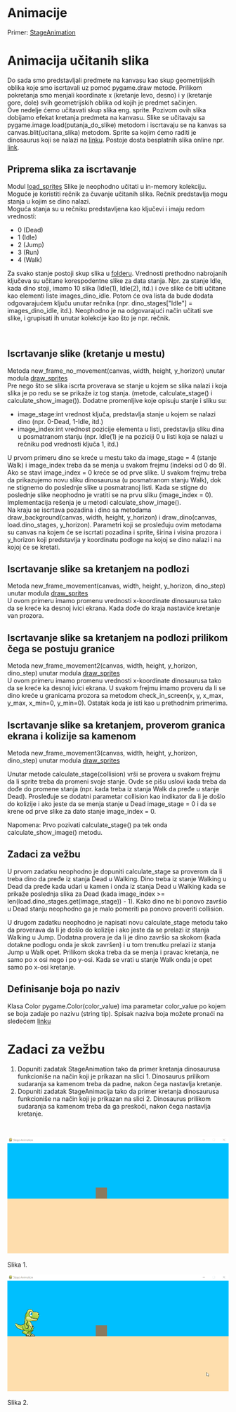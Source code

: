 # Animacije 

Primer: [StageAnimation](/v10/StageAnimation)

# Animacija učitanih slika 

Do sada smo predstavljali predmete na kanvasu kao skup geometrijskih oblika koje smo iscrtavali uz pomoć pygame.draw metode. Prilikom pokretanja smo menjali koordinate x (kretanje levo, desno) i y (kretanje gore, dole) svih geometrijskih oblika od kojih je predmet sačinjen. <br />
Ove nedelje ćemo učitavati skup slika eng. sprite. Pozivom ovih slika dobijamo efekat kretanja predmeta na kanvasu. Slike se učitavaju sa pygame.image.load(putanja_do_slike) metodom i iscrtavaju se na kanvas sa canvas.blit(ucitana_slika) metodom. Sprite sa kojim ćemo raditi je dinosaurus koji se nalazi na [linku](/sprites/png/dino). Postoje dosta besplatnih slika online npr. [link](https://www.gameart2d.com/freebies.html).
<br />

## Priprema slika za iscrtavanje 
Modul [load_sprites](/v10/StageAnimation/load_sprites.py)
Slike je neophodno učitati u in-memory kolekciju. Moguće je koristiti rečnik za čuvanje učitanih slika. Rečnik predstavlja mogu stanja u kojim se dino nalazi. 
<br />
Moguća stanja su u rečniku predstavljena kao ključevi i imaju redom vrednosti:

- 0 (Dead)
- 1 (Idle)
- 2 (Jump)
- 3 (Run)
- 4 (Walk)

Za svako stanje postoji skup slika u [folderu](/sprites/v10/png/dino). Vrednosti prethodno nabrojanih ključeva su učitane korespodentne slike za data stanja. Npr. za stanje Idle, kada dino stoji, imamo 10 slika (Idle(1), Idle(2), itd.) i ove slike će biti učitane kao elementi liste images_dino_idle. Potom će ova lista da bude dodata odgovarajućem ključu unutar rečnika (npr. dino_stages["Idle"] = images_dino_idle, itd.). Neophodno je na odgovarajući način učitati sve slike, i grupisati ih unutar kolekcije kao što je npr. rečnik.

<br />

## Iscrtavanje slike (kretanje u mestu)
Metoda new_frame_no_movement(canvas, width, height, y_horizon) unutar modula [draw_sprites](/v10/StageAnimation/draw_sprites.py)
<br />
Pre nego što se slika iscrta proverava se stanje u kojem se slika nalazi i koja slika je po redu se se prikaže iz tog stanja. (metode, calculate_stage() i calculate_show_image()). Dodatne promenljive koje opisuju stanje i sliku su: 

- image_stage:int vrednost ključa, predstavlja stanje u kojem se nalazi dino (npr. 0-Dead, 1-Idle, itd.)
- image_index:int vrednost pozicije elementa u listi, predstavlja sliku dina u posmatranom stanju (npr. Idle(1) je na poziciji 0 u listi koja se nalazi u rečniku pod vrednosti ključa 1, itd.)

U prvom primeru dino se kreće u mestu tako da image_stage = 4 (stanje Walk) i image_index treba da se menja u svakom frejmu (indeksi od 0 do 9). Ako se stavi image_index = 0 kreće se od prve slike.
U svakom frejmu treba da prikazujemo novu sliku dinosaurusa (u posmatranom stanju Walk), dok ne stignemo do poslednje slike u posmatranoj listi. Kada se stigne do poslednje slike neophodno je vratiti se na prvu sliku (image_index = 0). Implementacija rešenja je u metodi calculate_show_image().
<br />
Na kraju se iscrtava pozadina i dino sa metodama draw_background(canvas, width, height, y_horizon) i draw_dino(canvas, load.dino_stages, y_horizon). Parametri koji se prosleđuju ovim metodama su canvas na kojem će se iscrtati pozadina i sprite, širina i visina prozora i y_horizon koji predstavlja y koordinatu podloge na kojoj se dino nalazi i na kojoj će se kretati.

## Iscrtavanje slike sa kretanjem na podlozi
Metoda new_frame_movement(canvas, width, height, y_horizon, dino_step) unutar modula [draw_sprites](/v10/StageAnimation/draw_sprites.py)
<br />
U ovom primeru imamo promenu vrednosti x-koordinate dinosaurusa tako da se kreće ka desnoj ivici ekrana. Kada dođe do kraja nastaviće kretanje van prozora.

## Iscrtavanje slike sa kretanjem na podlozi prilikom čega se postuju granice
Metoda new_frame_movement2(canvas, width, height, y_horizon, dino_step) unutar modula [draw_sprites](/v10/StageAnimation/draw_sprites.py)
<br />
U ovom primeru imamo promenu vrednosti x-koordinate dinosaurusa tako da se kreće ka desnoj ivici ekrana. U svakom frejmu imamo proveru da li se dino kreće u granicama prozora sa metodom check_in_screen(x, y, x_max, y_max, x_min=0, y_min=0). Ostatak koda je isti kao u prethodnim primerima.

## Iscrtavanje slike sa kretanjem, proverom granica ekrana i kolizije sa kamenom
Metoda new_frame_movement3(canvas, width, height, y_horizon, dino_step) unutar modula [draw_sprites](/v10/StageAnimation/draw_sprites.py)

Unutar metode calculate_stage(collision) vrši se provera u svakom frejmu da li sprite treba da promeni svoje stanje. Ovde se pišu uslovi kada treba da dođe do promene stanja (npr. kada treba iz stanja Walk da pređe u stanje Dead). Prosleđuje se dodatni parametar collision kao indikator da li je došlo do kolizije i ako jeste da se menja stanje u Dead image_stage = 0 i da se krene od prve slike za dato stanje image_index = 0.

Napomena: Prvo pozivati calculate_stage() pa tek onda calculate_show_image() metodu.

## Zadaci za vežbu 

U prvom zadatku neophodno je dopuniti calculate_stage sa proverom da li treba dino da pređe iz stanja Dead u Walking. Dino treba iz stanje Walking u Dead da pređe kada udari u kamen i onda iz stanja Dead u Walking kada se prikaže poslednja slika za Dead (kada image_index >= len(load.dino_stages.get(image_stage)) - 1). Kako dino ne bi ponovo završio u Dead stanju neophodno ga je malo pomeriti pa ponovo proveriti collision.
<br />

U drugom zadatku neophodno je napisati novu calculate_stage metodu tako da proverava da li je došlo do kolizije i ako jeste da se prelazi iz stanja Walking u Jump. Dodatna provera je da li je dino završio sa skokom (kada dotakne podlogu onda je skok završen) i u tom trenutku prelazi iz stanja Jump u Walk opet. Prilikom skoka treba da se menja i pravac kretanja, ne samo po x osi nego i po y-osi. Kada se vrati u stanje Walk onda je opet samo po x-osi kretanje.

## Definisanje boja po naziv 

Klasa Color pygame.Color(color_value) ima parametar color_value po kojem se boja zadaje po nazivu (string tip). Spisak naziva boja možete pronaći na sledećem [linku](https://mike632t.wordpress.com/2018/02/10/displaying-a-list-of-the-named-colours-available-in-pygame/)


# Zadaci za vežbu 

1. Dopuniti zadatak StageAnimation tako da primer kretanja dinosaurusa funkcioniše na način koji je prikazan na slici 1. Dinosaurus prilikom sudaranja sa kamenom treba da padne, nakon čega nastavlja kretanje.
2. Dopuniti zadatak StageAnimacija tako da primer kretanja dinosaurusa funkcioniše na način koji je prikazan na slici 2. Dinosaurus prilikom sudaranja sa kamenom treba da ga preskoči, nakon čega nastavlja kretanje.
<br />

![slika1](/slike/v10/dino_collision.gif)

Slika 1.

![slika2](/slike/v10/dino_jump.gif)

Slika 2.
